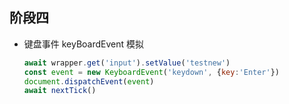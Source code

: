 ##  阶段四

- 键盘事件 keyBoardEvent 模拟

  ```js
  await wrapper.get('input').setValue('testnew')
  const event = new KeyboardEvent('keydown', {key:'Enter'})
  document.dispatchEvent(event)
  await nextTick()
  ```

  

  
